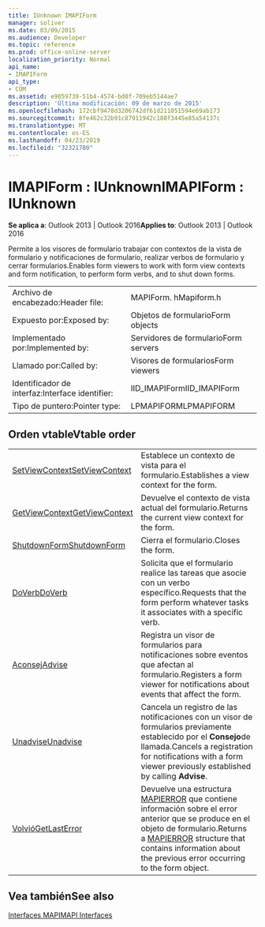 ```yaml
---
title: IUnknown IMAPIForm
manager: soliver
ms.date: 03/09/2015
ms.audience: Developer
ms.topic: reference
ms.prod: office-online-server
localization_priority: Normal
api_name:
- IMAPIForm
api_type:
- COM
ms.assetid: e9059739-51b4-4574-bd0f-709eb5144ae7
description: 'Última modificación: 09 de marzo de 2015'
ms.openlocfilehash: 172cbf9478d3206742df61d211051594e69ab173
ms.sourcegitcommit: 8fe462c32b91c87911942c188f3445e85a54137c
ms.translationtype: MT
ms.contentlocale: es-ES
ms.lasthandoff: 04/23/2019
ms.locfileid: "32321780"
---
```

# <a name="imapiform--iunknown"></a><span data-ttu-id="2defd-103">IMAPIForm : IUnknown</span><span class="sxs-lookup"><span data-stu-id="2defd-103">IMAPIForm : IUnknown</span></span>

  
  
<span data-ttu-id="2defd-104">**Se aplica a**: Outlook 2013 | Outlook 2016</span><span class="sxs-lookup"><span data-stu-id="2defd-104">**Applies to**: Outlook 2013 | Outlook 2016</span></span> 
  
<span data-ttu-id="2defd-105">Permite a los visores de formulario trabajar con contextos de la vista de formulario y notificaciones de formulario, realizar verbos de formulario y cerrar formularios.</span><span class="sxs-lookup"><span data-stu-id="2defd-105">Enables form viewers to work with form view contexts and form notification, to perform form verbs, and to shut down forms.</span></span>
  
|||
|:-----|:-----|
|<span data-ttu-id="2defd-106">Archivo de encabezado:</span><span class="sxs-lookup"><span data-stu-id="2defd-106">Header file:</span></span>  <br/> |<span data-ttu-id="2defd-107">MAPIForm. h</span><span class="sxs-lookup"><span data-stu-id="2defd-107">Mapiform.h</span></span>  <br/> |
|<span data-ttu-id="2defd-108">Expuesto por:</span><span class="sxs-lookup"><span data-stu-id="2defd-108">Exposed by:</span></span>  <br/> |<span data-ttu-id="2defd-109">Objetos de formulario</span><span class="sxs-lookup"><span data-stu-id="2defd-109">Form objects</span></span>  <br/> |
|<span data-ttu-id="2defd-110">Implementado por:</span><span class="sxs-lookup"><span data-stu-id="2defd-110">Implemented by:</span></span>  <br/> |<span data-ttu-id="2defd-111">Servidores de formulario</span><span class="sxs-lookup"><span data-stu-id="2defd-111">Form servers</span></span>  <br/> |
|<span data-ttu-id="2defd-112">Llamado por:</span><span class="sxs-lookup"><span data-stu-id="2defd-112">Called by:</span></span>  <br/> |<span data-ttu-id="2defd-113">Visores de formularios</span><span class="sxs-lookup"><span data-stu-id="2defd-113">Form viewers</span></span>  <br/> |
|<span data-ttu-id="2defd-114">Identificador de interfaz:</span><span class="sxs-lookup"><span data-stu-id="2defd-114">Interface identifier:</span></span>  <br/> |<span data-ttu-id="2defd-115">IID_IMAPIForm</span><span class="sxs-lookup"><span data-stu-id="2defd-115">IID_IMAPIForm</span></span>  <br/> |
|<span data-ttu-id="2defd-116">Tipo de puntero:</span><span class="sxs-lookup"><span data-stu-id="2defd-116">Pointer type:</span></span>  <br/> |<span data-ttu-id="2defd-117">LPMAPIFORM</span><span class="sxs-lookup"><span data-stu-id="2defd-117">LPMAPIFORM</span></span>  <br/> |
   
## <a name="vtable-order"></a><span data-ttu-id="2defd-118">Orden vtable</span><span class="sxs-lookup"><span data-stu-id="2defd-118">Vtable order</span></span>

|||
|:-----|:-----|
|[<span data-ttu-id="2defd-119">SetViewContext</span><span class="sxs-lookup"><span data-stu-id="2defd-119">SetViewContext</span></span>](imapiform-setviewcontext.md) <br/> |<span data-ttu-id="2defd-120">Establece un contexto de vista para el formulario.</span><span class="sxs-lookup"><span data-stu-id="2defd-120">Establishes a view context for the form.</span></span>  <br/> |
|[<span data-ttu-id="2defd-121">GetViewContext</span><span class="sxs-lookup"><span data-stu-id="2defd-121">GetViewContext</span></span>](imapiform-getviewcontext.md) <br/> |<span data-ttu-id="2defd-122">Devuelve el contexto de vista actual del formulario.</span><span class="sxs-lookup"><span data-stu-id="2defd-122">Returns the current view context for the form.</span></span>  <br/> |
|[<span data-ttu-id="2defd-123">ShutdownForm</span><span class="sxs-lookup"><span data-stu-id="2defd-123">ShutdownForm</span></span>](imapiform-shutdownform.md) <br/> |<span data-ttu-id="2defd-124">Cierra el formulario.</span><span class="sxs-lookup"><span data-stu-id="2defd-124">Closes the form.</span></span>  <br/> |
|[<span data-ttu-id="2defd-125">DoVerb</span><span class="sxs-lookup"><span data-stu-id="2defd-125">DoVerb</span></span>](imapiform-doverb.md) <br/> |<span data-ttu-id="2defd-126">Solicita que el formulario realice las tareas que asocie con un verbo específico.</span><span class="sxs-lookup"><span data-stu-id="2defd-126">Requests that the form perform whatever tasks it associates with a specific verb.</span></span>  <br/> |
|[<span data-ttu-id="2defd-127">Aconsej</span><span class="sxs-lookup"><span data-stu-id="2defd-127">Advise</span></span>](imapiform-advise.md) <br/> |<span data-ttu-id="2defd-128">Registra un visor de formularios para notificaciones sobre eventos que afectan al formulario.</span><span class="sxs-lookup"><span data-stu-id="2defd-128">Registers a form viewer for notifications about events that affect the form.</span></span>  <br/> |
|[<span data-ttu-id="2defd-129">Unadvise</span><span class="sxs-lookup"><span data-stu-id="2defd-129">Unadvise</span></span>](imapiform-unadvise.md) <br/> |<span data-ttu-id="2defd-130">Cancela un registro de las notificaciones con un visor de formularios previamente establecido por el **Consejo**de llamada.</span><span class="sxs-lookup"><span data-stu-id="2defd-130">Cancels a registration for notifications with a form viewer previously established by calling **Advise**.</span></span>  <br/> |
|[<span data-ttu-id="2defd-131">Volvió</span><span class="sxs-lookup"><span data-stu-id="2defd-131">GetLastError</span></span>](imapiform-getlasterror.md) <br/> |<span data-ttu-id="2defd-132">Devuelve una estructura [MAPIERROR](mapierror.md) que contiene información sobre el error anterior que se produce en el objeto de formulario.</span><span class="sxs-lookup"><span data-stu-id="2defd-132">Returns a [MAPIERROR](mapierror.md) structure that contains information about the previous error occurring to the form object.</span></span>  <br/> |
   
## <a name="see-also"></a><span data-ttu-id="2defd-133">Vea también</span><span class="sxs-lookup"><span data-stu-id="2defd-133">See also</span></span>



[<span data-ttu-id="2defd-134">Interfaces MAPI</span><span class="sxs-lookup"><span data-stu-id="2defd-134">MAPI Interfaces</span></span>](mapi-interfaces.md)

